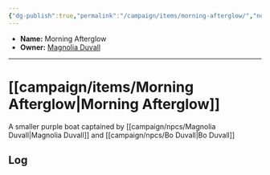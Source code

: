 ```yaml
---
{"dg-publish":true,"permalink":"/campaign/items/morning-afterglow/","noteIcon":"","created":"2025-10-26T12:26:23.240-07:00","updated":"2025-10-27T16:34:43.010-07:00"}
---
```



<p><span><ul>
<li dir="auto"><strong>Name:</strong> Morning Afterglow</li>
<li dir="auto"><strong>Owner:</strong> <a data-tooltip-position="top" aria-label="campaign/npcs/Magnolia Duvall.md" data-href="campaign/npcs/Magnolia Duvall.md" href="campaign/npcs/Magnolia Duvall.md" class="internal-link" target="_blank" rel="noopener nofollow">Magnolia Duvall</a></li>
</ul></span></p>

---

# [[campaign/items/Morning Afterglow\|Morning Afterglow]]
A smaller purple boat captained by [[campaign/npcs/Magnolia Duvall\|Magnolia Duvall]] and [[campaign/npcs/Bo Duvall\|Bo Duvall]]

## Log
